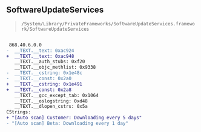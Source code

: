 ## SoftwareUpdateServices

> `/System/Library/PrivateFrameworks/SoftwareUpdateServices.framework/SoftwareUpdateServices`

```diff

 868.40.6.0.0
-  __TEXT.__text: 0xac924
+  __TEXT.__text: 0xac948
   __TEXT.__auth_stubs: 0xf20
   __TEXT.__objc_methlist: 0x9338
-  __TEXT.__cstring: 0x1e48c
-  __TEXT.__const: 0x2a0
+  __TEXT.__cstring: 0x1e491
+  __TEXT.__const: 0x2a8
   __TEXT.__gcc_except_tab: 0x1064
   __TEXT.__oslogstring: 0xd48
   __TEXT.__dlopen_cstrs: 0x5a
CStrings:
+ "[Auto scan] Customer: Downloading every 5 days"
- "[Auto scan] Beta: Downloading every 1 day"

```
